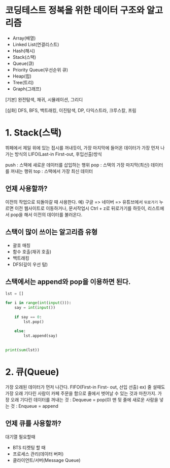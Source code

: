 # 코딩테스트 정복을 위한 데이터 구조와 알고리즘

- Array(배열)
- Linked List(연결리스트)
- Hash(해시)
- Stack(스택)
- Queue(큐)
- Priority Queue(우선순위 큐)
- Heap(힙)
- Tree(트리)
- Graph(그래프)

[기본]
완전탐색, 재귀, 시뮬레이션, 그리디

[심화]
DFS, BFS, 백트래킹, 이진탐색, DP, 다익스트라, 크루스칼, 프림

# 1. Stack(스택)

뷔페에서 제일 위에 있는 접시를 꺼내듯이, 가장 마지막에 들어온 데이터가 가장 먼저 나가는 방식의 LIFO(Last-in First-out, 후입선출)방식

push : 스택에 새로운 데이터를 삽입하는 행위
pop : 스택의 가장 마지막(최신) 데이터를 꺼내는 행위
top : 스택에서 가장 최신 데이터

## 언제 사용할까?
이전의 작업으로 되돌아갈 때 사용한다.
예) 구글 => 네이버 => 유튜브에서 `뒤로가기` 누르면 이전 웹사이트로 이동하거나, 문서작업시 Ctrl + z로 뒤로가기를 하듯이, 리스트에서 pop을 해서 이전의 데이터를 불러온다.

## 스택이 많이 쓰이는 알고리즘 유형
- 괄호 매칭
- 함수 호출(재귀 호출)
- 백트래킹
- DFS(깊이 우선 탐)

## 스택에서는 append와 pop을 이용하면 된다.
```python
lst = []

for i in range(int(input())):
    say = int(input())
    
    if say == 0:
        lst.pop()
        
    else:
        lst.append(say)
        
 
print(sum(lst))
```

# 2. 큐(Queue)
가장 오래된 데이터가 먼저 나간다. FIFO(First-in First- out, 선입 선출)
ex) 줄 설때도 가장 오래 기다린 사람이 카페 주문을 함으로 줄에서 벗어날 수 있는 것과 마찬가지.
가장 오래 기다린 데이터를 꺼내는 것 : Dequeue = pop(0)
맨 뒷 줄에 새로운 사람을 넣는 것 : Enqueue = append

## 언제 큐를 사용할까?
대기열 필요할때
- BTS 티켓팅 할 때
- 프로세스 관리(데이터 버퍼)
- 클라이언트/서버(Message Queue)